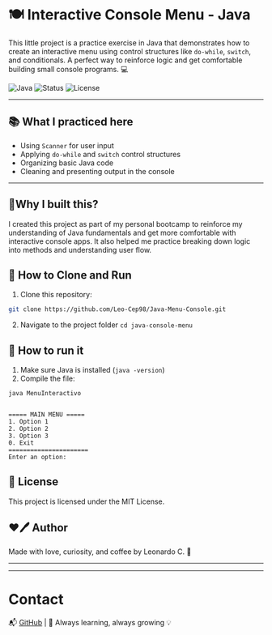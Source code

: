 # 🍽️ Interactive Console Menu - Java

This little project is a practice exercise in Java that demonstrates how to create an interactive menu using control structures like `do-while`, `switch`, and conditionals. A perfect way to reinforce logic and get comfortable building small console programs. 💻

![Java](https://img.shields.io/badge/Java-ED8B00?style=for-the-badge&logo=java&logoColor=white)
![Status](https://img.shields.io/badge/status-learning-blue?style=for-the-badge)
![License](https://img.shields.io/badge/license-MIT-green?style=for-the-badge)

---
## 📚 What I practiced here
- Using `Scanner` for user input
- Applying `do-while` and `switch` control structures
- Organizing basic Java code
- Cleaning and presenting output in the console

---
## 🧠Why I built this?
I created this project as part of my personal bootcamp to reinforce my understanding of Java fundamentals and get more comfortable with interactive console apps. It also helped me practice breaking down logic into methods and understanding user flow.
  
## 🚀 How to Clone and Run

1. Clone this repository:
```bash
git clone https://github.com/Leo-Cep98/Java-Menu-Console.git
```
2. Navigate to the project folder
   `cd java-console-menu`

## 🚀 How to run it

1. Make sure Java is installed (`java -version`)
2. Compile the file:

```
java MenuInteractivo


===== MAIN MENU =====
1. Option 1
2. Option 2
3. Option 3
0. Exit
======================
Enter an option:
```
## 📜 License
This project is licensed under the MIT License.

## ❤🖊️ Author
Made with love, curiosity, and coffee by Leonardo C. 🐼

---
---
# Contact

📬 [GitHub](https://github.com/Leo-Cep98) | 🧠 Always learning, always growing 💡

